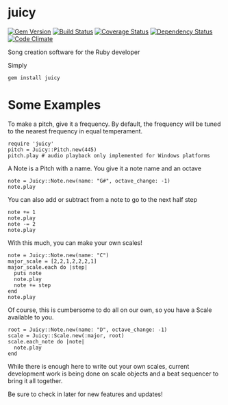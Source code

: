 juicy
=====
[![Gem Version](https://badge.fury.io/rb/juicy.svg)](http://badge.fury.io/rb/juicy)
[![Build Status](https://travis-ci.org/RSMP/juicy.svg)](https://travis-ci.org/RSMP/juicy)
[![Coverage Status](https://coveralls.io/repos/RSMP/juicy/badge.png)](https://coveralls.io/r/RSMP/juicy)
[![Dependency Status](https://gemnasium.com/RSMP/juicy.svg)](https://gemnasium.com/RSMP/juicy)
[![Code Climate](https://codeclimate.com/github/RSMP/juicy/badges/gpa.svg)](https://codeclimate.com/github/RSMP/juicy)

Song creation software for the Ruby developer

Simply

    gem install juicy

Some Examples
=====
To make a pitch, give it a frequency.
By default, the frequency will be tuned to the nearest
frequency in equal temperament.

    require 'juicy'
    pitch = Juicy::Pitch.new(445)
    pitch.play # audio playback only implemented for Windows platforms

A Note is a Pitch with a name.
You give it a note name and an octave

    note = Juicy::Note.new(name: "G#", octave_change: -1)
    note.play

You can also add or subtract from a note to go to the next half step

    note += 1
    note.play
    note -= 2
    note.play

With this much, you can make your own scales!

    note = Juicy::Note.new(name: "C")
    major_scale = [2,2,1,2,2,2,1]
    major_scale.each do |step|
      puts note
      note.play
      note += step
    end
    note.play

Of course, this is cumbersome to do all on our own,
so you have a Scale available to you.

    root = Juicy::Note.new(name: "D", octave_change: -1)
    scale = Juicy::Scale.new(:major, root)
    scale.each_note do |note|
      note.play
    end

While there is enough here to write out your own scales,
current development work is being done on scale objects
and a beat sequencer to bring it all together.

Be sure to check in later for new features and updates!
